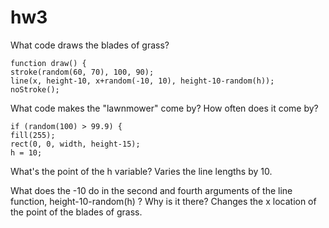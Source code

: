 # hw3

What code draws the blades of grass?

    function draw() {
    stroke(random(60, 70), 100, 90);
    line(x, height-10, x+random(-10, 10), height-10-random(h));
    noStroke();
  
What code makes the "lawnmower" come by? How often does it come by?

    if (random(100) > 99.9) {
    fill(255);
    rect(0, 0, width, height-15);
    h = 10;
    
What's the point of the h variable?
        Varies the line lengths by 10.
  
What does the -10 do in the second and fourth arguments of the line function, height-10-random(h) ? Why is it there?
        Changes the x location of the point of the blades of grass.
